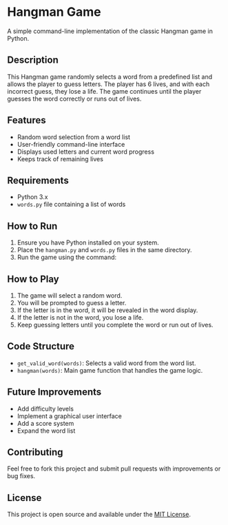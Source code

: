 # Hangman Game

A simple command-line implementation of the classic Hangman game in Python.

## Description

This Hangman game randomly selects a word from a predefined list and allows the player to guess letters. The player has 6 lives, and with each incorrect guess, they lose a life. The game continues until the player guesses the word correctly or runs out of lives.

## Features

- Random word selection from a word list
- User-friendly command-line interface
- Displays used letters and current word progress
- Keeps track of remaining lives

## Requirements

- Python 3.x
- `words.py` file containing a list of words

## How to Run

1. Ensure you have Python installed on your system.
2. Place the `hangman.py` and `words.py` files in the same directory.
3. Run the game using the command:


## How to Play

1. The game will select a random word.
2. You will be prompted to guess a letter.
3. If the letter is in the word, it will be revealed in the word display.
4. If the letter is not in the word, you lose a life.
5. Keep guessing letters until you complete the word or run out of lives.

## Code Structure

- `get_valid_word(words)`: Selects a valid word from the word list.
- `hangman(words)`: Main game function that handles the game logic.

## Future Improvements

- Add difficulty levels
- Implement a graphical user interface
- Add a score system
- Expand the word list

## Contributing

Feel free to fork this project and submit pull requests with improvements or bug fixes.

## License

This project is open source and available under the [MIT License](LICENSE).